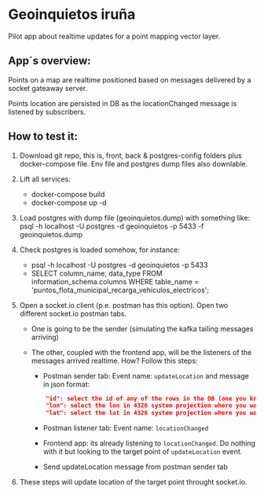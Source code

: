 # Geoinquietos iruña

Pilot app about realtime updates for a point mapping vector layer.

## App´s overview:

Points on a map are realtime positioned based on messages delivered by a socket gateaway server.

Points location are persisted in DB as the locationChanged message is listened by subscribers.

## How to test it:

1. Download git repo, this is, front, back & postgres-config folders plus docker-compose file. Env file and postgres dump files also downlable.
2. Lift all services: 
    - docker-compose build 
    - docker-compose up -d
3. Load postgres with dump file (geoinquietos.dump) with something like: psql -h localhost -U postgres -d geoinquietos -p 5433 -f geoinquietos.dump
4. Check postgres is loaded somehow, for instance: 
    - psql -h localhost -U postgres -d geoinquietos -p 5433
    - SELECT column_name, data_type FROM information_schema.columns WHERE table_name = 'puntos_flota_municipal_recarga_vehiculos_electricos';
5. Open a socket.io client (p.e. postman has this option). Open two different socket.io postman tabs. 

    * One is going to be the sender (simulating the kafka tailing messages arriving)
    
    * The other, coupled with the frontend app, will be the listeners of the messages arrived realtime. How? Follow this steps:
        - Postman sender tab: Event name: `updateLocation` and message in json format: 
        ```json
            "id": select the id of any of the rows in the DB (one you know where is located in the map and wanna see realtime changing),
            "lon": select the lon in 4326 system projection where you want to update the point location
            "lat": select the lat in 4326 system projection where you want to update the point location,
        ```

        - Postman listener tab: Event name: `locationChanged`

        - Frontend app: its already listening to `locationChanged`. Do nothing with it but looking to the target point of `updateLocation` event.
        
        - Send updateLocation message from postman sender tab
            
6. These steps will update location of the target point throught socket.io.